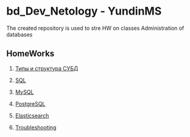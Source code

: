 # bd_Dev_Netology - YundinMS

The created repository is used to stre HW on classes Administration of databases


## HomeWorks 

1. [Типы и структура СУБД](https://github.com/YundinMS/bd_Dev_Netology/blob/main/06.01_bd_dev.md)

2. [SQL](https://github.com/YundinMS/bd_Dev_Netology/blob/main/06.02_bd_dev.md)

3. [MySQL](https://github.com/YundinMS/bd_Dev_Netology/blob/main/06.03_bd_dev.md)

4. [PostgreSQL]()

5. [Elasticsearch]()

6. [Troubleshooting]()
